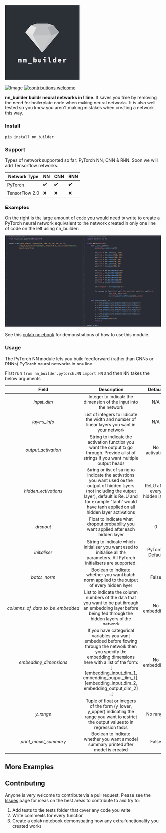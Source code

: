 


![nn_builder](miscellaneous/material_for_readme/nn_builder_new.png)

![Image](https://travis-ci.org/p-christ/nn_builder.svg?branch=master) [![contributions welcome](https://img.shields.io/badge/contributions-welcome-brightgreen.svg?style=flat)](https://github.com/dwyl/esta/issues) 





**nn_builder builds neural networks in 1 line**. It saves you time by removing the need for boilerplate code when making neural networks. 
It is also well tested so you know you aren't making mistakes when creating a network this way. 

### Install

`pip install nn_builder`


### Support

Types of network supported so far: PyTorch NN, CNN & RNN. Soon we will add Tensorflow networks.

| Network Type       | **NN**  | **CNN** | **RNN** |
| ------- | ------- | ------- | ------- |
| PyTorch     | :heavy_check_mark: | :heavy_check_mark:    | :heavy_check_mark:    |
| TensorFlow 2.0  |        :x:  |  :x:                  | :x: |                             |



### Examples

On the right is the large amount of code you would need to write to create a PyTorch neural network equivalent to the network
 created in only one line of code on the left using nn_builder: 

![Screenshot](miscellaneous/material_for_readme/nn_builder_use_case.png)

See this [colab notebook](https://colab.research.google.com/drive/1abxTEaUrJqbTuk8e8tOa3y9DYQQVrF_N) for demonstrations 
of how to use this module.  


### Usage

The PyTorch NN module lets you build feedforward (rather than CNNs or RNNs) PyTorch neural networks in one line. 

First run `from nn_builder.pytorch.NN import NN` and then NN takes the below arguments:

| Field | Description | Default |
| :---: | :----------: | :---: |
| *input_dim*| Integer to indicate the dimension of the input into the network | N/A |
| *layers_info* | List of integers to indicate the width and number of linear layers you want in your network | N/A |
| *output_activation* | String to indicate the activation function you want the output to go through. Provide a list of strings if you want multiple output heads | No activation |                              
| *hidden_activations* | String or list of string to indicate the activations you want used on the output of hidden layers (not including the output layer), default is ReLU and for example "tanh" would have tanh applied on all hidden layer activations | ReLU after every hidden layer |
| *dropout* | Float to indicate what dropout probability you want applied after each hidden layer | 0 |
| *initialiser* | String to indicate which initialiser you want used to initialise all the parameters. All PyTorch initialisers are supported. | PyTorch Default |
| *batch_norm* | Boolean to indicate whether you want batch norm applied to the output of every hidden layer | False |
| *columns_of_data_to_be_embedded* | List to indicate the column numbers of the data that you want to be put through an embedding layer before being fed through the hidden layers of the network | No embeddings |
| *embedding_dimensions* | If you have categorical variables you want embedded before flowing through the network then you specify the embedding dimensions here with a list of the form: [ [embedding_input_dim_1, embedding_output_dim_1], [embedding_input_dim_2, embedding_output_dim_2] ...] | No embeddings |
| *y_range* | Tuple of float or integers of the form (y_lower, y_upper) indicating the range you want to restrict the output values to in regression tasks | No range |
| *print_model_summary* | Boolean to indicate whether you want a model summary printed after model is created | False |


## More Examples

## Contributing

Anyone is very welcome to contribute via a pull request. Please see the [Issues](https://github.com/p-christ/nn_builder/issues) 
page for ideas on the best areas to contribute to and try to:
1. Add tests to the tests folder that cover any code you write
1. Write comments for every function
1. Create a colab notebook demonstrating how any extra functionality you created works 

 



